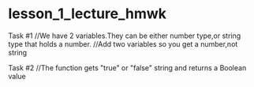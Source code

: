 # lesson_1_lecture_hmwk

Task #1 
//We have 2 variables.They can be either number type,or string type that holds a number.
//Add two variables so you get a number,not string

Task #2
//The function gets "true" or "false" string and returns a Boolean value  

